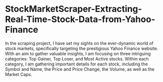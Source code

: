 # StockMarketScraper-Extracting-Real-Time-Stock-Data-from-Yahoo-Finance
In the scraping project, I have set my sights on the ever-dynamic world of stock markets, specifically targeting the prestigious Yahoo Finance website. With an aim to gather valuable insights, I am focusing on three intriguing categories: Top Gainer, Top Loser, and Most Active stocks. 
Within each category, I am gathering important details for each stock, including the Symbol and Name, the Price and Price Change, the Volume, as well as the Market Caps.
